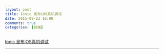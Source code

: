 ```yaml
---
layout: post
title: Ionic 发布iOS真机调试
date: 2015-09-23 10:00
comments: true
categories: [前端]
---
```

 
 [Ionic 发布iOS真机调试]( http://www.theregister.co.uk/2014/09/23/icloud_hole_in_ios8_passcode_protection/?utm_source=tuicool)
 

---- 
　　 